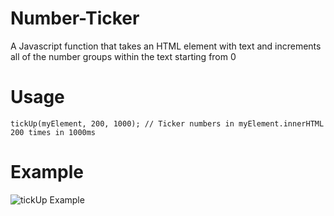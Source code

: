 # Number-Ticker
A Javascript function that takes an HTML element with text and increments all of the number groups within the text starting from 0

# Usage
`tickUp(myElement, 200, 1000); // Ticker numbers in myElement.innerHTML 200 times in 1000ms`

# Example
![tickUp Example](https://i.imgur.com/uOERnjZ.gif)
